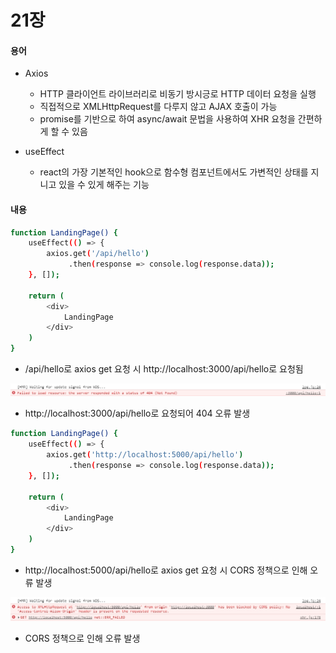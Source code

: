 # 21장
#### 용어
- Axios
    - HTTP 클라이언트 라이브러리로 비동기 방시긍로 HTTP 데이터 요청을 실행 
    - 직접적으로 XMLHttpRequest를 다루지 않고 AJAX 호출이 가능
    - promise를 기반으로 하여 async/await 문법을 사용하여 XHR 요청을 간편하게 할 수 있음

- useEffect 
    - react의 가장 기본적인 hook으로 함수형 컴포넌트에서도 가변적인 상태를 지니고 있을 수 있게 해주는 기능

#### 내용 

```sh
function LandingPage() {
    useEffect(() => {
        axios.get('/api/hello')
             .then(response => console.log(response.data));
    }, []);

    return (
        <div>
            LandingPage
        </div>
    )
}
```
- /api/hello로 axios get 요청 시 http://localhost:3000/api/hello로 요청됨

![1](./images/21-1.jpg)
- http://localhost:3000/api/hello로 요청되어 404 오류 발생

```sh
function LandingPage() {
    useEffect(() => {
        axios.get('http://localhost:5000/api/hello')
             .then(response => console.log(response.data));
    }, []);

    return (
        <div>
            LandingPage
        </div>
    )
}
```
- http://localhost:5000/api/hello로 axios get 요청 시 CORS 정책으로 인해 오류 발생 

![2](./images/21-2.jpg)
- CORS 정책으로 인해 오류 발생